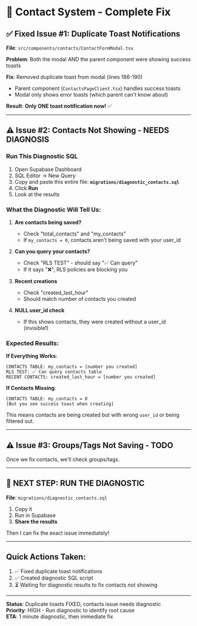 # 🔧 Contact System - Complete Fix

## ✅ Fixed Issue #1: Duplicate Toast Notifications

**File**: `src/components/contacts/ContactFormModal.tsx`

**Problem**: Both the modal AND the parent component were showing success toasts

**Fix**: Removed duplicate toast from modal (lines 186-190)

- Parent component (`ContactsPageClient.tsx`) handles success toasts
- Modal only shows error toasts (which parent can't know about)

**Result**: **Only ONE toast notification now!** ✅

---

## ⚠️ Issue #2: Contacts Not Showing - NEEDS DIAGNOSIS

### Run This Diagnostic SQL

1. Open Supabase Dashboard
2. SQL Editor → New Query
3. Copy and paste this entire file: **`migrations/diagnostic_contacts.sql`**
4. Click **Run**
5. Look at the results

### What the Diagnostic Will Tell Us:

1. **Are contacts being saved?**
   - Check "total_contacts" and "my_contacts"
   - If `my_contacts = 0`, contacts aren't being saved with your user_id

2. **Can you query your contacts?**
   - Check "RLS TEST" - should say "✅ Can query"
   - If it says "❌", RLS policies are blocking you

3. **Recent creations**
   - Check "created_last_hour"
   - Should match number of contacts you created

4. **NULL user_id check**
   - If this shows contacts, they were created without a user_id (invisible!)

### Expected Results:

**If Everything Works**:

```
CONTACTS TABLE: my_contacts = [number you created]
RLS TEST: ✅ Can query contacts table
RECENT CONTACTS: created_last_hour = [number you created]
```

**If Contacts Missing**:

```
CONTACTS TABLE: my_contacts = 0
[But you see success toast when creating]
```

This means contacts are being created but with wrong `user_id` or being filtered out.

---

## ⚠️ Issue #3: Groups/Tags Not Saving - TODO

Once we fix contacts, we'll check groups/tags.

---

## 🎯 **NEXT STEP: RUN THE DIAGNOSTIC**

**File**: `migrations/diagnostic_contacts.sql`

1. Copy it
2. Run in Supabase
3. **Share the results**

Then I can fix the exact issue immediately!

---

## Quick Actions Taken:

1. ✅ Fixed duplicate toast notifications
2. ✅ Created diagnostic SQL script
3. ⏳ Waiting for diagnostic results to fix contacts not showing

---

**Status**: Duplicate toasts FIXED, contacts issue needs diagnostic  
**Priority**: HIGH - Run diagnostic to identify root cause  
**ETA**: 1 minute diagnostic, then immediate fix

